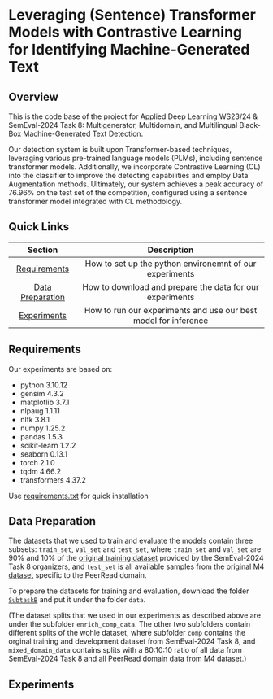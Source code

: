 # Leveraging (Sentence) Transformer Models with Contrastive Learning for Identifying Machine-Generated Text
## Overview
This is the code base of the project for Applied Deep Learning WS23/24 & SemEval-2024 Task 8: Multigenerator, Multidomain, and Multilingual Black-Box Machine-Generated Text Detection.

Our detection system is built upon Transformer-based techniques, leveraging various pre-trained language models (PLMs), including sentence transformer models. Additionally, we incorporate Contrastive Learning (CL) into the classifier to improve the detecting capabilities and employ Data Augmentation methods. Ultimately, our system achieves a peak accuracy of 76.96% on the test set of the competition, configured using a sentence transformer model integrated with CL methodology.

## Quick Links
| Section                                 | Description                                                     |
| :-------------------------------------: |:--------------------------------------------------------------: |
| [Requirements](#Requirements)           | How to set up the python environemnt of our experiments         |
| [Data Preparation](#Data-Preparation)   | How to download and prepare the data for our experiments        |
| [Experiments](#Experiments)             | How to run our experiments and use our best model for inference |

## Requirements
Our experiments are based on:
* python 3.10.12
* gensim 4.3.2
* matplotlib 3.7.1
* nlpaug 1.1.11
* nltk 3.8.1
* numpy 1.25.2
* pandas 1.5.3
* scikit-learn 1.2.2
* seaborn 0.13.1
* torch 2.1.0
* tqdm 4.66.2
* transformers 4.37.2

Use [requirements.txt](requirements.txt) for quick installation

## Data Preparation
The datasets that we used to train and evaluate the models contain three subsets: `train_set`, `val_set` and `test_set`, where `train_set` and `val_set` are 90% and 10% of the [original training dataset](https://github.com/mbzuai-nlp/SemEval2024-task8) provided by the SemEval-2024 Task 8 organizers, and `test_set` is all available samples from the [original M4 dataset](https://github.com/mbzuai-nlp/M4) specific to the PeerRead domain.

To prepare the datasets for training and evaluation, download the folder [`SubtaskB`](https://drive.google.com/drive/folders/1Hh8kD9NlbKfJLpJ_BRvcckN20Xpxxjh_?usp=share_link) and put it under the folder `data`.

(The dataset splits that we used in our experiments as described above are under the subfolder `enrich_comp_data`. The other two subfolders contain different splits of the wohle dataset, where subfolder `comp` contains the orginal training and development dataset from SemEval-2024 Task 8, and `mixed_domain_data` contains splits with a 80:10:10 ratio of all data from SemEval-2024 Task 8 and all PeerRead domain data from M4 dataset.)

## Experiments
